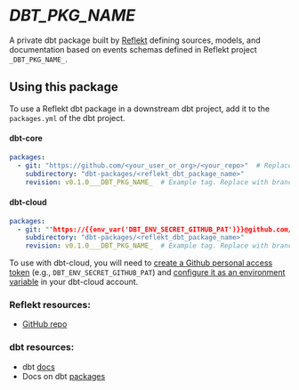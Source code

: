 # _DBT_PKG_NAME_
A private dbt package built by [Reflekt](https://github.com/GClunies/reflekt) defining sources, models, and documentation based on events schemas defined in Reflekt project `_DBT_PKG_NAME_`.

## Using this package
To use a Reflekt dbt package in a downstream dbt project, add it to the `packages.yml` of the dbt project.

#### dbt-core
```yaml
packages:
  - git: "https://github.com/<your_user_or_org>/<your_repo>"  # Replace with Github repo URL for your Reflekt project
    subdirectory: "dbt-packages/<reflekt_dbt_package_name>"
    revision: v0.1.0___DBT_PKG_NAME_  # Example tag. Replace with branch, tag, or commit (full 40-character hash)
```

#### dbt-cloud
```yaml
packages:
  - git: ""https://{{env_var('DBT_ENV_SECRET_GITHUB_PAT')}}@github.com/<your_user_or_org>/<your_repo>.git""  # Replace with your PAT and Github repo URL for your Reflekt project
    subdirectory: "dbt-packages/<reflekt_dbt_package_name>"
    revision: v0.1.0___DBT_PKG_NAME_  # Example tag. Replace with branch, tag, or commit (full 40-character hash)
```
To use with dbt-cloud, you will need to [create a Github personal access token](https://docs.github.com/en/authentication/keeping-your-account-and-data-secure/creating-a-personal-access-token) (e.g., `DBT_ENV_SECRET_GITHUB_PAT`) and [configure it as an environment variable](https://docs.getdbt.com/docs/dbt-cloud/using-dbt-cloud/cloud-environment-variables) in your dbt-cloud account.

### Reflekt resources:
- [GitHub repo](https://github.com/GClunies/Reflekt)

### dbt resources:
- dbt [docs](https://docs.getdbt.com/docs/introduction)
- Docs on dbt [packages](https://docs.getdbt.com/docs/building-a-dbt-project/package-management/)
